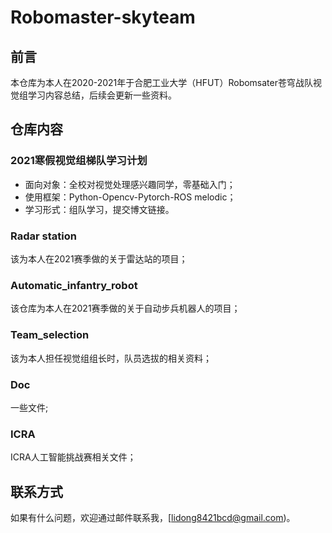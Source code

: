 # Robomaster-skyteam

## 前言

本仓库为本人在2020-2021年于合肥工业大学（HFUT）Robomsater苍穹战队视觉组学习内容总结，后续会更新一些资料。

## 仓库内容

### 2021寒假视觉组梯队学习计划

- 面向对象：全校对视觉处理感兴趣同学，零基础入门；
- 使用框架：Python-Opencv-Pytorch-ROS melodic；
- 学习形式：组队学习，提交博文链接。

### Radar station
该为本人在2021赛季做的关于雷达站的项目；

### Automatic_infantry_robot
该仓库为本人在2021赛季做的关于自动步兵机器人的项目；

### Team_selection
该为本人担任视觉组组长时，队员选拔的相关资料；

### Doc
一些文件;

### ICRA
ICRA人工智能挑战赛相关文件；

## 联系方式

如果有什么问题，欢迎通过邮件联系我，[lidong8421bcd@gmail.com)。
